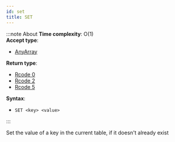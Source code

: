 ```yaml
---
id: set
title: SET
---
```

        

:::note About
**Time complexity**: O(1)  
**Accept type**:

- [AnyArray](../protocol/data-types.md#any-array)

**Return type**:

- [Rcode 0](../protocol/response-codes.md)
- [Rcode 2](../protocol/response-codes.md)
- [Rcode 5](../protocol/response-codes.md)

**Syntax**:

- `SET <key> <value>`

:::

Set the value of a key in the current table, if it doesn't already exist
